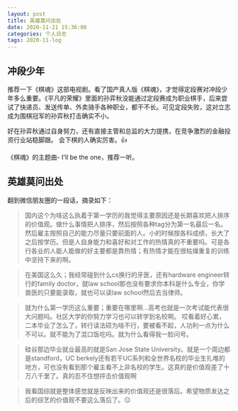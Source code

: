 ```yaml
---
layout: post
title: 英雄莫问出处
date: 2020-11-21 15:36:00
categories: 个人日志
tags: 2020-11-log
---
```


## 冲段少年

推荐一下《棋魂》这部电视剧。看了国产真人版《棋魂》，才觉得定段赛对冲段少年多么重要。《平凡的荣耀》里面的孙弈秋没能通过定段赛成为职业棋手，后来尝试了快递员、发送传单、外卖骑手各种职业，都干不长。可见定段失败，这对立志成为围棋冠军的孙弈秋打击确实不小。 

好在孙弈秋通过自身努力，还有直接主管和总监的大力提携，在竞争激烈的金融投资行业站稳脚跟。 会下棋的人确实厉害。👍  

《棋魂》的主题曲-  I'll be the one，推荐一听。  

## 英雄莫问出处

翻到微信朋友圈的一段话，摘录如下：

> 国内这个为啥这么执着于第一学历的我觉得主要原因还是长期喜欢把人排序的价值观。做什么事情把人排序，然后按照各种tag分为第一名最后一名。然后雇主按照自己的能力尽量只要前面的人。小的时候按各科成绩，长大了之后按学历。但是人自身能力和喜好和对工作的热情真的不重要吗。可是各行各业的人能人能做的好主要都是靠热情；有热情才能在很枯燥重复的训练中坚持下来的啊。

> 在美国这么久；我经常碰到什么cs换行的牙医，还有hardware engineer转行的family doctor，就law school那也没有要求你本科是什么专业，你学兽医的只要能录取，就也可以读law school然后去当律师。

> 就为什么第一学历这么重要；重要在哪里啊…高考也就是一次考试能代表很大问题吗。社区大学的你努力学习也可以转学到名校啊。
> 哎看着好心累，二本毕业了怎么了，转行读法硕为啥不行，要被看不起，人功利一点为什么不可以。就不能为了混口饭吃吗。就为什么看得我一脸问号。


> 硅谷那边毕业就业最高的就是San Jose State University。就是一个周边都是standford，UC berkely还有若干UC系列和全世界名校的毕业生扎堆的地方，可也没有看到那个雇主看不上非名校的学生。这真的是价值观差了十万八千里了。真的忍不住想抨击价值观啊

> 我看国综就是整体感觉就是反映出来的价值观还是很落后。希望物质发达之后的综艺的价值观不要这么落后了。😐
